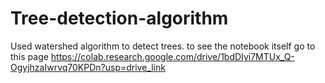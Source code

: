 # Tree-detection-algorithm
Used watershed algorithm to detect trees. 
to see the notebook itself go to this page
https://colab.research.google.com/drive/1bdDIyi7MTUx_Q-OgyjhzaIwrvq70KPDn?usp=drive_link
